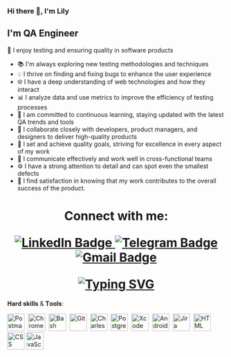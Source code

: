 ### Hi there 👋, I'm Lily

## I'm QA Engineer
🧪 I enjoy testing and ensuring quality in software products
- 📚 I'm always exploring new testing methodologies and techniques
- 💡 I thrive on finding and fixing bugs to enhance the user experience
- 🌐 I have a deep understanding of web technologies and how they interact
- 📊 I analyze data and use metrics to improve the efficiency of testing processes
- 🌱 I am committed to continuous learning, staying updated with the latest QA trends and tools
- 🚀 I collaborate closely with developers, product managers, and designers to deliver high-quality products
- 🎯 I set and achieve quality goals, striving for excellence in every aspect of my work
- 🤝 I communicate effectively and work well in cross-functional teams
- ⚙️ I have a strong attention to detail and can spot even the smallest defects
- 🌟 I find satisfaction in knowing that my work contributes to the overall success of the product.

<div align="center">
<h1>Connect with me:
<p align="middle">
  <a href="https://www.linkedin.com/in/liliya-tsikul-b289021a7/">
    <img src="https://img.shields.io/badge/LinkedIn-blue?style=for-the-badge&logo=linkedin&logoColor=white" alt="LinkedIn Badge"/>
  </a>
   <a href="https://t.me/liliya_tsikul">
    <img src="https://img.shields.io/badge/Telegram-blue?style=for-the-badge&logo=telegram&logoColor=white" alt="Telegram Badge"/>
  </a>
  <a href="mailto:liliyatsikul@gmail.com">
    <img src="https://img.shields.io/badge/Email-blue?style=for-the-badge&logo=Gmail&logoColor=white" alt="Gmail Badge"/>
  </a>
  </p>
  <a href="https://git.io/typing-svg"><img src="https://readme-typing-svg.herokuapp.com?font=Fira+Code&pause=1000&color=fff&width=435&lines=Junior+QA+Engineer+from+Russia+%3A)" alt="Typing SVG" /></a>
</div>

𝐇𝐚𝐫𝐝 𝐬𝐤𝐢𝐥𝐥𝐬 & 𝐓𝐨𝐨𝐥𝐬:

<div>
  <img src="https://seeklogo.com/images/P/postman-logo-0087CA0D15-seeklogo.com.png" title="Postman" alt="Postman" width="40" height="40"/>&nbsp;
  <img src="https://cdn.icon-icons.com/icons2/2552/PNG/512/chrome_dev_browser_logo_icon_153006.png" title="ChromeDev" alt="ChromeDev" width="40" height="40"/>&nbsp;
  <img src="https://cdn.icon-icons.com/icons2/3053/PNG/512/terminal_macos_bigsur_icon_189655.png" title="Bash" alt="Bash" width="40" height="40"/>&nbsp;
  <img src="https://seeklogo.com/images/G/git-bash-logo-B6475E8359-seeklogo.com.png" title="Git" alt="Git " width="40" height="40"/>&nbsp;
  <img src="https://cdn.icon-icons.com/icons2/3053/PNG/512/charles_proxy_macos_bigsur_icon_190302.png" title="Charles" alt="Charles" width="40" height="40"/>&nbsp;
  <img src="https://seeklogo.com/images/P/postqresql-logo-AD0E066492-seeklogo.com.png" title="Postgres" alt="Postgres" width="40" height="40"/>&nbsp;
  <img src="https://cdn.icon-icons.com/icons2/3053/PNG/256/xcode_helper_macos_bigsur_icon_189446.png" title="Xcode"  alt="Xcode" width="40" height="40"/>&nbsp;
  <img src="https://cdn.icon-icons.com/icons2/3053/PNG/512/android_studio_alt_macos_bigsur_icon_190394.png" title="Android Studio"  alt="Android Studio" width="40" height="40"/>&nbsp;
  <img src="https://cdn.icon-icons.com/icons2/3053/PNG/512/jira_cloud_macos_bigsur_icon_190051.png" title="Jira" alt="Jira" width="40" height="40"/>&nbsp;
  <img src="https://cdn.icon-icons.com/icons2/2107/PNG/512/file_type_html_icon_130541.png" title="HTML5" alt="HTML" width="40" height="40"/>&nbsp;
  <img src="https://cdn.icon-icons.com/icons2/2107/PNG/512/file_type_css_icon_130661.png" title="CSS" **alt="CSS" width="40" height="40"/>
   <img src="https://cdn.icon-icons.com/icons2/2107/PNG/512/file_type_js_official_icon_130509.png" title="JavaScript" alt="JavaScript" width="40" height="40"/>&nbsp;
</div>
